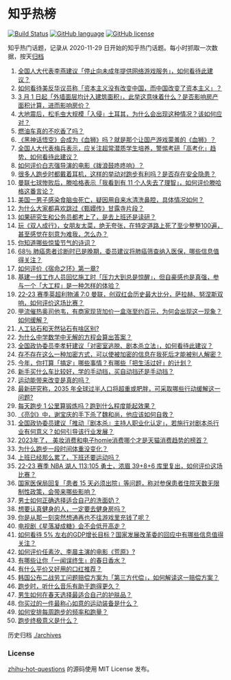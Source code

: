 # 知乎热榜
[![Build Status](https://github.com/ToWeLong/zhihu-hot-questions/workflows/CI/badge.svg)](https://github.com/ToWeLong/zhihu-hot-questions/actions)
[![GitHub language](https://img.shields.io/badge/language-golang-orange.svg)](https://golang.org/)
[![GitHub license](https://img.shields.io/github/license/ToWeLong/zhihu-hot-questions)](https://github.com/ToWeLong/zhihu-hot-questions/blob/main/LICENSE)

知乎热门话题，记录从 2020-11-29 日开始的知乎热门话题。每小时抓取一次数据，按天[归档](./archives)

<!-- BEGIN -->

1. [全国人大代表李燕建议「停止向未成年提供网络游戏服务」，如何看待此建议？](https://www.zhihu.com/question/587681635)
1. [如何看待美反华议员称「资本主义没有改变中国，而中国改变了资本主义」？](https://www.zhihu.com/question/587689380)
1. [3 月 1 日起「外墙面层均计入建筑面积」，此举这意味着什么？是否影响房产面积计算，进而影响房价？](https://www.zhihu.com/question/587580594)
1. [大地震后，松毛虫大规模「入侵」土耳其，为什么会出现这种情况？该如何应对？](https://www.zhihu.com/question/587812397)
1. [燃油车真的不吃香了吗？](https://www.zhihu.com/question/540151234)
1. [《黑神话悟空》会成为《血狮》吗？就是那个让国产游戏蒙羞的《血狮》？](https://www.zhihu.com/question/587584367)
1. [全国人大代表梅兵表示，应关注超常潜质学生培养，警惕考研「高考化」趋势，如何看待此建议？](https://www.zhihu.com/question/587731318)
1. [如何评价白志强导演的电影《拨浪鼓咚咚响》？](https://www.zhihu.com/question/410627624)
1. [很多人跑步时都戴着耳机，这样的举动对跑步有利吗？是否存在安全隐患？](https://www.zhihu.com/question/586809191)
1. [曼联七球惨败后，滕哈格表示「我看到有 11 个人失去了理智」，如何评价滕哈格这番言论？](https://www.zhihu.com/question/587808850)
1. [美国一男子感染食脑虫死亡，疑因用自来水清洗鼻腔，具体情况如何？](https://www.zhihu.com/question/587483178)
1. [为什么大家都喜欢跳过《甄嬛传》甘露寺片段？](https://www.zhihu.com/question/585696775)
1. [如果研究生和公务员都考上了，是去上班还是读研？](https://www.zhihu.com/question/587186525)
1. [玩《双人成行》，女朋友太菜，绝无夸张，在特定道路上死了至少整整100遍，甚至感觉在刻意为难我，怎么办？](https://www.zhihu.com/question/452785716)
1. [你知道哪些惊蛰节气的诗词？](https://www.zhihu.com/question/587084780)
1. [68％ 肺癌患者诊断时已是晚期，委员建议将肺癌筛查纳入医保，哪些信息值得关注？](https://www.zhihu.com/question/587716313)
1. [如何评价《宿命之环》第一章?](https://www.zhihu.com/question/587497302)
1. [基建一线工作人员回忆施工时「压力大到总是惊醒」，但自豪感也是真强，参与一个「大工程」是一种怎样的体验？](https://www.zhihu.com/question/586906870)
1. [22-23 赛季英超利物浦 7:0 曼联，创双红会历史最大比分，萨拉赫、努涅斯双响，如何评价这场比赛？](https://www.zhihu.com/question/587776542)
1. [甲流催热奥司他韦，有商家现货加价一盒涨至约百元，为何会出现这一现象？如何缓解？](https://www.zhihu.com/question/587738983)
1. [人工钻石和天然钻石有啥区别?](https://www.zhihu.com/question/490540516)
1. [为什么中学数学中无解的方程会算出答案？](https://www.zhihu.com/question/587429313)
1. [全国政协委员李孝轩建议「对密室逃脱、剧本杀立法」，如何看待此建议？](https://www.zhihu.com/question/587824347)
1. [存不存在这么一种加密方式，可以使被加密的信息在我死后才能被别人解密？](https://www.zhihu.com/question/537535862)
1. [今年，你打算「搞定」哪些事情？有哪些「把生活过好」的计划？](https://www.zhihu.com/question/586886503)
1. [新手买什么车比较好，学的手动挡，买自动挡还是手动挡？](https://www.zhihu.com/question/586929047)
1. [运动能带来改变是真的吗？](https://www.zhihu.com/question/586768071)
1. [最新研究称，2035 年全球过半人口将超重或肥胖，可采取哪些行动缓解这一问题?](https://www.zhihu.com/question/587819933)
1. [每天跑步 1 公里算锻炼吗？跑到什么程度能起效果？](https://www.zhihu.com/question/586615956)
1. [《亮剑》中，谢宝庆的手下杀了魏和尚，他应该如何自救？](https://www.zhihu.com/question/510009620)
1. [全国政协委员建议「推动『剧本杀』主持人职业化认定」，若施行对剧本杀行业有何意义？如何引导该行业发展？](https://www.zhihu.com/question/587071907)
1. [2023年了， 美妆消费和电子homie消费哪个才是天猫消费趋势的榜首？](https://www.zhihu.com/question/587832885)
1. [为什么跑步一段时间体重没变化？](https://www.zhihu.com/question/587072518)
1. [上班已经那么累了，下班还要运动吗？](https://www.zhihu.com/question/586300544)
1. [22-23 赛季 NBA 湖人 113:105 勇士，浓眉 39+8+6 库里复出，如何评价这场比赛？](https://www.zhihu.com/question/587788872)
1. [国家医保局回复「患者 15 天必须出院」等问题，称对参保患者住院天数无限制性政策，会带来哪些影响？](https://www.zhihu.com/question/587711622)
1. [男士如何正确选择适合自己的洗面奶？](https://www.zhihu.com/question/586325304)
1. [想要认真健身的人，一定要去健身房吗？](https://www.zhihu.com/question/586300442)
1. [你是从那一刻突然想通再也不往游戏里充钱了呢？](https://www.zhihu.com/question/587707802)
1. [电视剧《星落凝成糖》会不会低开高走？](https://www.zhihu.com/question/584676531)
1. [如何看待 5% 左右的GDP增长目标？国家发展改革委的回应中有哪些信息值得关注？](https://www.zhihu.com/question/587831088)
1. [如何评价任素汐、李晨主演的电影《荒原》?](https://www.zhihu.com/question/586197037)
1. [有哪些让你「一闻误终生」的春日香水？](https://www.zhihu.com/question/584367641)
1. [有什么平价又好用的口红推荐？](https://www.zhihu.com/question/586827796)
1. [韩国公布二战劳工问题赔偿方案为「第三方代偿」，如何解读这一赔偿方案？](https://www.zhihu.com/question/587816997)
1. [跑步时，听什么音乐有助于跑得更久？](https://www.zhihu.com/question/587022104)
1. [男生如何在春天选择最适合自己的护肤品？](https://www.zhihu.com/question/584644026)
1. [你买过的一件最称心如意的运动装备是什么？](https://www.zhihu.com/question/586816234)
1. [如何安排每周跑步的频率和跑量？](https://www.zhihu.com/question/586571208)
1. [跑步终极意义是什么？](https://www.zhihu.com/question/586434517)

<!-- END -->

历史归档 [./archives](./archives)


### License
[zhihu-hot-questions](https://github.com/towelong/zhihu-hot-questions) 的源码使用 MIT License 发布。